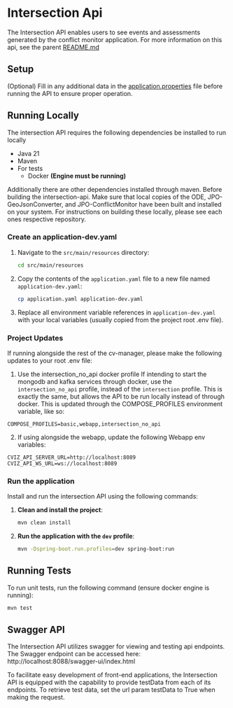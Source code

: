 # Intersection Api

The Intersection API enables users to see events and assessments generated by the conflict monitor application.
For more information on this api, see the parent [README.md](../README.md)

## Setup

(Optional) Fill in any additional data in the [application.properties](application.properties) file before running the API to ensure proper operation.

## Running Locally

The intersection API requires the following dependencies be installed to run locally

- Java 21
- Maven
- For tests
  - Docker **(Engine must be running)**

Additionally there are other dependencies installed through maven.
Before building the intersection-api. Make sure that local copies of the ODE, JPO-GeoJsonConverter, and JPO-ConflictMonitor have been built and installed on your system. For instructions on building these locally, please see each ones respective repository.

### Create an application-dev.yaml

1. Navigate to the `src/main/resources` directory:

   ```sh
   cd src/main/resources
   ```

2. Copy the contents of the `application.yaml` file to a new file named `application-dev.yaml`:

   ```sh
   cp application.yaml application-dev.yaml
   ```

3. Replace all environment variable references in `application-dev.yaml` with your local variables (usually copied from the project root .env file).

### Project Updates

If running alongside the rest of the cv-manager, please make the following updates to your root .env file:

1. Use the intersection_no_api docker profile
   If intending to start the mongodb and kafka services through docker, use the `intersection_no_api` profile, instead of the `intersection` profile. This is exactly the same, but allows the API to be run locally instead of through docker. This is updated through the COMPOSE_PROFILES environment variable, like so:

```
COMPOSE_PROFILES=basic,webapp,intersection_no_api
```

2. If using alongside the webapp, update the following Webapp env variables:

```
CVIZ_API_SERVER_URL=http://localhost:8089
CVIZ_API_WS_URL=ws://localhost:8089
```

### Run the application

Install and run the intersection API using the following commands:

1. **Clean and install the project**:

   ```sh
   mvn clean install
   ```

2. **Run the application with the `dev` profile**:

   ```sh
   mvn -Dspring-boot.run.profiles=dev spring-boot:run
   ```

## Running Tests

To run unit tests, run the following command (ensure docker engine is running):

```sh
mvn test
```

## Swagger API

The Intersection API utilizes swagger for viewing and testing api endpoints. The Swagger endpoint can be accessed here:
http://localhost:8088/swagger-ui/index.html

To facilitate easy development of front-end applications, the Intersection API is equipped with the capability to provide testData from each of its endpoints. To retrieve test data, set the url param testData to True when making the request.
